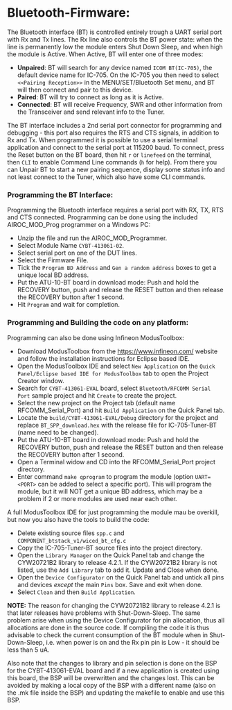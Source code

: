 # Bluetooth-Firmware:

The Bluetooth interface (BT) is controlled entirely trough a UART serial port with Rx and Tx lines. The Rx line also controls the BT power state: when the line is permanently low the module enters Shut Down Sleep, and when high the module is Active. When Active, BT will enter one of three modes:
 - **Unpaired**: BT will search for any device named `ICOM BT(IC-705)`, the default device name for IC-705. On the IC-705 you then need to select `<<Pairing Reception>>` in the MENU/SET/Bluetooth Set menu, and BT will then connect and pair to this device.
 - **Paired**: BT will try to connect as long as it is Active.
 - **Connected**: BT will receive Frequency, SWR and other information from the Transceiver and send relevant info to the Tuner.

The BT interface includes a 2nd serial port connector for programming and debugging - this port also requires the RTS and CTS signals, in addition to Rx and Tx. When programmed it is possible to use a serial terminal application and connect to the serial port at 115200 baud. To connect, press the Reset button on the BT board, then hit `r` or `linefeed` on the terminal, then `CLI` to enable Command Line commands (`h` for help). From there you can Unpair BT to start a new pairing sequence, display some status info and not least connect to the Tuner, which also have some CLI commands.

### Programming the BT Interface:
Programming the Bluetooth interface requires a serial port with RX, TX, RTS and CTS connected. Programming can be done using the included AIROC_MOD_Prog programmer on a Windows PC:
- Unzip the file and run the AIROC_MOD_Programmer.
- Select Module Name `CYBT-413061-02`.
- Select serial port on one of the DUT lines.
- Select the Firmware File.
- Tick the `Program BD Address` and `Gen a random address` boxes to get a unique local BD address.
- Put the ATU-10-BT board in download mode: Push and hold the RECOVERY button, push and release the RESET button and then release the RECOVERY button after 1 second.
- Hit `Program` and wait for completion.

### Programming and Building the code on any platform:
Programming can also be done using Infineon ModusToolbox:
- Download ModusToolbox from the https://www.infineon.com/ website and follow the installation instructions for Eclipse based IDE.
- Open the ModusToolbox IDE and select `New Application` on the `Quick Panel/Eclipse based IDE for ModusToolbox` tab to open the Project Creator window.
- Search for `CYBT-413061-EVAL` board, select `Bluetooth/RFCOMM Serial Port` sample project and hit `Create` to create the project.
- Select the new project on the Project tab (default name RFCOMM_Serial_Port) and hit `Build Application` on the Quick Panel tab.
- Locate the `build/CYBT-413061-EVAL/Debug` directory for the project and replace `BT_SPP_download.hex` with the release file for IC-705-Tuner-BT (name need to be changed).
- Put the ATU-10-BT board in download mode: Push and hold the RECOVERY button, push and release the RESET button and then release the RECOVERY button after 1 second.
- Open a Terminal widow and CD into the RFCOMM_Serial_Port project directory.
- Enter command `make qprogram` to program the module (option `UART=<PORT>` can be added to select a specific port). This will program the module, but it will NOT get a unique BD address, which may be a problem if 2 or more modules are used near each other.

A full ModusToolbox IDE for just programming the module mau be overkill, but now you also have the tools to build the code:
- Delete existing source files `spp.c` and `COMPONENT_btstack_v1/wiced_bt_cfg.c`
- Copy the IC-705-Tuner-BT source files into the project directory.
- Open the `Library Manager` on the Quick Panel tab and change the CYW20721B2 library to release 4.2.1. If the CYW20721B2 library is not listed, use the `Add Library` tab to add it. Update and Close when done.
- Open the `Device Configurator` on the Quick Panel tab and untick all pins and devices _except_ the main `Pins` box. Save and exit when done.
- Select `Clean` and then `Build Application`.

**NOTE:** The reason for changing the CYW20721B2 library to release 4.2.1 is that later releases have problems with Shut-Down-Sleep. The same problem arise when using the Device Configurator for pin allocation, thus all allocations are done in the source code. If compiling the code it is thus advisable to check the current consumption of the BT module when in Shut-Down-Sleep, i.e. when power is on and the Rx pin pin is Low - it should be less than 5 uA.

Also note that the changes to library and pin selection is done on the BSP for the CYBT-413061-EVAL board and if a new application is created using this board, the BSP will be overwritten and the changes lost. This can be avoided by making a local copy of the BSP with a different name (also on the .mk file inside the BSP) and updating the makefile to enable and use this BSP.
